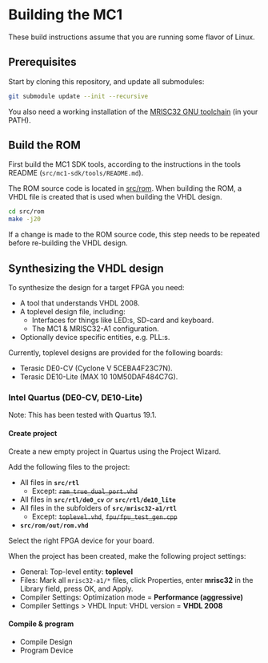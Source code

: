 # Building the MC1

These build instructions assume that you are running some flavor of Linux.

## Prerequisites

Start by cloning this repository, and update all submodules:

```bash
git submodule update --init --recursive
```

You also need a working installation of the [MRISC32 GNU toolchain](https://github.com/mrisc32/mrisc32-gnu-toolchain) (in your PATH).

## Build the ROM

First build the MC1 SDK tools, according to the instructions in the tools README (`src/mc1-sdk/tools/README.md`).

The ROM source code is located in [src/rom](../src/rom/). When building the ROM, a VHDL file is created that is used when building the VHDL design.

```bash
cd src/rom
make -j20
```

If a change is made to the ROM source code, this step needs to be repeated before re-building the VHDL design.

## Synthesizing the VHDL design

To synthesize the design for a target FPGA you need:

* A tool that understands VHDL 2008.
* A toplevel design file, including:
  * Interfaces for things like LED:s, SD-card and keyboard.
  * The MC1 & MRISC32-A1 configuration.
* Optionally device specific entities, e.g. PLL:s.

Currently, toplevel designs are provided for the following boards:

* Terasic DE0-CV (Cyclone V 5CEBA4F23C7N).
* Terasic DE10-Lite (MAX 10 10M50DAF484C7G).

### Intel Quartus (DE0-CV, DE10-Lite)

Note: This has been tested with Quartus 19.1.

#### Create project

Create a new empty project in Quartus using the Project Wizard.

Add the following files to the project:

* All files in **`src/rtl`**
  * Except: ~~`ram_true_dual_port.vhd`~~
* All files in **`src/rtl/de0_cv`** *or* **`src/rtl/de10_lite`**
* All files in the subfolders of **`src/mrisc32-a1/rtl`**
  * Except: ~~`toplevel.vhd`~~, ~~`fpu/fpu_test_gen.cpp`~~
* **`src/rom/out/rom.vhd`**

Select the right FPGA device for your board.

When the project has been created, make the following project settings:

* General: Top-level entity: **toplevel**
* Files: Mark all `mrisc32-a1/*` files, click Properties, enter **mrisc32** in the Library field, press OK, and Apply.
* Compiler Settings: Optimization mode = **Performance (aggressive)**
* Compiler Settings > VHDL Input: VHDL version = **VHDL 2008**

#### Compile & program

* Compile Design
* Program Device
